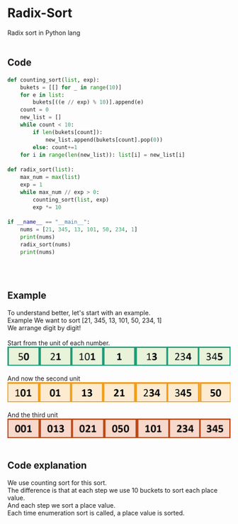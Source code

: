 # Radix-Sort
Radix sort in Python lang
<br><br>
## Code
```python
def counting_sort(list, exp):
    bukets = [[] for _ in range(10)]
    for e in list:
        bukets[((e // exp) % 10)].append(e)
    count = 0
    new_list = []
    while count < 10:
        if len(bukets[count]):
            new_list.append(bukets[count].pop(0))
        else: count+=1
    for i in range(len(new_list)): list[i] = new_list[i]

def radix_sort(list):
    max_num = max(list)
    exp = 1
    while max_num // exp > 0:
        counting_sort(list, exp)
        exp *= 10

if __name__ == "__main__":
    nums = [21, 345, 13, 101, 50, 234, 1]
    print(nums)
    radix_sort(nums)
    print(nums)
```
<br><br>
## Example
To understand better, let's start with an example. <br>
Example We want to sort [21, 345, 13, 101, 50, 234, 1] <br>
We arrange digit by digit! <br>
<br> Start from the unit of each number.<br>
![1st unit](./images/1.png)
<br><br> And now the second unit <br>
![1st unit](./images/2.png)
<br><br> And the third unit <br>
![1st unit](./images/3.png)
<br><br>
## Code explanation
We use counting sort for this sort. <br>
The difference is that at each step we use 10 buckets to sort each place value. <br>
And each step we sort a place value. <br>
Each time enumeration sort is called, a place value is sorted.
